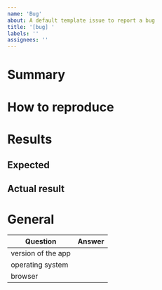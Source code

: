```yaml
---
name: 'Bug'
about: A default template issue to report a bug
title: '[bug] '
labels: ''
assignees: ''
---
```


<!--
Make the title imperative and direct
-->

# Summary
<!--
A brief description of the bug and what you believe causes it.
-->

# How to reproduce
<!--
One of:

- A numbered list of how to reproduce this bug in a minimal environment
- A link to a repo that has this bug, with links to important parts of the code
-->

# Results
## Expected
<!--
What you believe it was to be expected to happen
-->

## Actual result
<!--
Actual result that was given by the reproduction
-->

# General
| Question | Answer |
| --- | --- |
| version of the app | <!-- X.Y.Z --> |
| operating system | <!-- zorin/ubuntu(linux), windows (pro, etc), Mac (version) --> |
| browser | <!-- firefox/chrome/opera --> |
